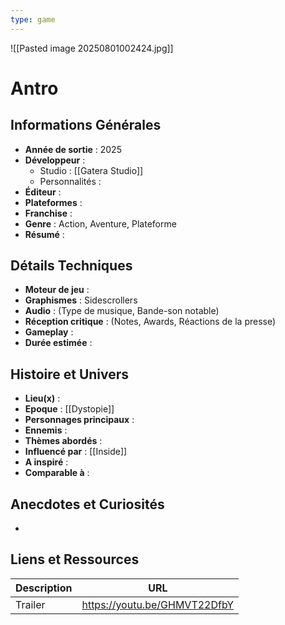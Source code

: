 ```yaml
---
type: game
---
```

![[Pasted image 20250801002424.jpg]]
# Antro

## Informations Générales

- **Année de sortie** : 2025
- **Développeur** : 
	- Studio : [[Gatera Studio]]
	- Personnalités : 
- **Éditeur** : 
- **Plateformes** : 
- **Franchise** : 
- **Genre** : Action, Aventure, Plateforme
- **Résumé** : 

## Détails Techniques
- **Moteur de jeu** : 
- **Graphismes** : Sidescrollers
- **Audio** : (Type de musique, Bande-son notable)
- **Réception critique** : (Notes, Awards, Réactions de la presse)
- **Gameplay** :
- **Durée estimée** : 

## Histoire et Univers
- **Lieu(x)** : 
- **Epoque** : [[Dystopie]]
- **Personnages principaux** : 
- **Ennemis** :
- **Thèmes abordés** : 
- **Influencé par** : [[Inside]]
- **A inspiré** : 
- **Comparable à** :
## Anecdotes et Curiosités
- 
## Liens et Ressources

| Description | URL                          |
| ----------- | ---------------------------- |
| Trailer     | https://youtu.be/GHMVT22DfbY |

